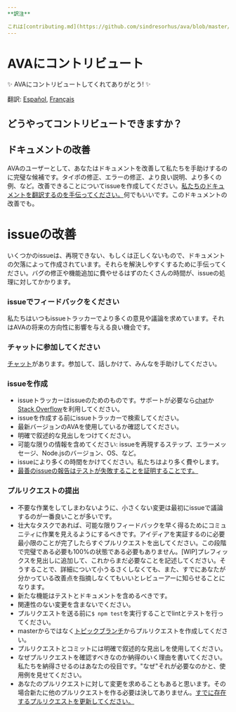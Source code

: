 ```yaml
---
**訳注**

これは[contributing.md](https://github.com/sindresorhus/ava/blob/master/contributing.md)の日本語訳です。こちらがAVAのmasterブランチとの差分の[リンク](https://github.com/sindresorhus/ava/compare/b76f3d513a41edd876f70fc3e61d7d968cd531a6...master#diff-cb1a0a79c5c751cd6b2568e604d23237ff8eb85f)になります(このリンクをクリックして、`contributing.md`に変更点が見当たらなければ、この翻訳が最新であることを意味します)。
---
```


# AVAにコントリビュート

✨ AVAにコントリビュートしてくれてありがとう! ✨


翻訳: [Español](https://github.com/sindresorhus/ava-docs/blob/master/es_ES/contributing.md), [Français](https://github.com/sindresorhus/ava-docs/blob/master/fr_FR/contributing.md)

## どうやってコントリビュートできますか？

## ドキュメントの改善

AVAのユーザーとして、あなたはドキュメントを改善して私たちを手助けするのに完璧な候補です。タイポの修正、エラーの修正、より良い説明、より多くの例、など。改善できることについてissueを作成してください。[私たちのドキュメントを翻訳するのを手伝ってください。](https://github.com/sindresorhus/ava-docs)何でもいいです。このドキュメントの改善でも。

# issueの改善

いくつかのissueは、再現できない、もしくは正しくないもので、ドキュメントの欠落によって作成されています。それらを解決しやすくするために手伝ってください。バグの修正や機能追加に費やせるはずのたくさんの時間が、issueの処理に対してかかります。

### issueでフィードバックをください

私たちはいつもissueトラッカーでより多くの意見や議論を求めています。それはAVAの将来の方向性に影響を与える良い機会です。

### チャットに参加してください

[チャット](https://gitter.im/sindresorhus/ava)があります。参加して、話しかけて、みんなを手助けしてください。

### issueを作成

- issueトラッカーはissueのためのものです。サポートが必要なら[chat](https://gitter.im/sindresorhus/ava)か[Stack Overflow](https://stackoverflow.com/questions/tagged/ava)を利用してください。
- issueを作成する前にissueトラッカーで検索してください。
- 最新バージョンのAVAを使用しているか確認してください。
- 明確で叙述的な見出しをつけてください。
- 可能な限りの情報を含めてください: issueを再現するステップ、エラーメッセージ、Node.jsのバージョン、OS、など。
- issueにより多くの時間をかけてください。私たちはより多く費やします。
- [最善のissueの報告はテストが失敗することを証明することです。](https://twitter.com/sindresorhus/status/579306280495357953)

### プルリクエストの提出

- 不要な作業をしてしまわないように、小さくない変更は最初にissueで議論するのが一番良いことが多いです。
- 壮大なタスクであれば、可能な限りフィードバックを早く得るためにコミュニティに作業を見えるようにするべきです。アイディアを実証するのに必要最小限のことが完了したらすぐプルリクエストを出してください。この段階で完璧である必要も100%の状態である必要もありません。[WIP]プレフィックスを見出しに追加して、これからまだ必要なことを記述してください。そうすることで、詳細について小うるさくしなくても、また、すでにあなたが分かっている改善点を指摘しなくてもいいとレビューアーに知らせることになります。
- 新たな機能はテストとドキュメントを含めるべきです。
- 関連性のない変更を含まないでください。
- プルリクエストを送る前に`$ npm test`を実行することでlintとテストを行ってください。
- masterからではなく[トピックブランチ](https://github.com/dchelimsky/rspec/wiki/Topic-Branches)からプルリクエストを作成してください。
- プルリクエストとコミットには明確で叙述的な見出しを使用してください。
- なぜプルリクエストを確認すべきなのか納得のいく理由を書いてください。私たちを納得させるのはあなたの役目です。"なぜ"それが必要なのかと、使用例を見せてください。
- あなたのプルリクエストに対して変更を求めることもあると思います。その場合新たに他のプルリクエストを作る必要は決してありません。[すでに存在するプルリクエストを更新してください。](https://github.com/RichardLitt/docs/blob/master/amending-a-commit-guide.md)
